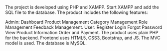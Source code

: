 The project is developed using PHP and XAMPP.
Start XAMPP and add the SQL file to the database.
The product includes the following features:

Admin:
  Dashboard
  Product Management
  Category Management
  Role Management
  Feedback Management.
User: 
  Register
  Login
  Forgot Password
  View Product Information
  Order and Payment.
The product uses plain PHP for the backend.
Frontend uses HTML5, CSS3, Bootstrap, and JS.
The MVC model is used.
The database is MySQL.
